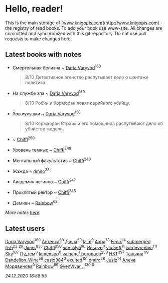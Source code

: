 # Hello, reader!
This is the main storage of [www.knigopis.com](http://www.knigopis.com) - the registry of read books.
To add your book use www-site. All changes are committed and synchronized with this git repository.
Do not use pull requests to make changes here.


## Latest books with notes
* Смертельная белизна ~ [Daria Varyvod](users/829/829893410524253-facebook)<sup>160</sup>
    > 8/10 Детективное агенство распутывает дело о шантаже политика.

* На службе зла ~ [Daria Varyvod](users/829/829893410524253-facebook)<sup>159</sup>
    > 8/10 Робин и Корморан ловят серийного убийцу.

* Зов кукушки ~ [Daria Varyvod](users/829/829893410524253-facebook)<sup>158</sup>
    > 8/10 Кормаоран Страйк и его помощница распутывают дело об убийстве модели.

*  ~ [Chiffi](users/105/105831994080785626680-google)<sup>250</sup>

* Уровень темных ~ [Chiffi](users/105/105831994080785626680-google)<sup>249</sup>

* Ментальный факультатив ~ [Chiffi](users/105/105831994080785626680-google)<sup>248</sup>

* Жажда ~ [dmiro](users/571/5714115-vkontakte)<sup>38</sup>

* Академия легиона ~ [Chiffi](users/105/105831994080785626680-google)<sup>247</sup>

* Проклятый ректор ~ [Chiffi](users/105/105831994080785626680-google)<sup>246</sup>

* Демиан ~ [Rainbow](users/109/109787328219839805802-google)<sup>68</sup>


_More notes [here](latest_books_with_notes.md)._


## Latest users
[Daria Varyvod](users/829/829893410524253-facebook)<sup>160</sup> 
[Антенка](users/118/118158645037334943900-google)<sup>68</sup> 
[Даша](users/334/334696193054530347-mailru)<sup>59</sup> 
[ laim](users/112/112927328138261243447-google)<sup>0</sup> 
[4apa](users/117/117392596378069249667-google)<sup>73</sup> 
[Fenix](users/111/111367585493471720963-google)<sup>14</sup> 
[submerged fish](users/471/471364154-yandex)<sup>22</sup> 
[](users/153/1537586159620888-facebook)<sup>29</sup> 
[Janet](users/108/108113656204404967440-google)<sup>836</sup> 
[Chiffi](users/105/105831994080785626680-google)<sup>250</sup> 
[sab_olya](users/139/139338401-vkontakte)<sup>96</sup> 
[Ильнур](users/878/8787394068538140681-mailru)<sup>0</sup> 
[vitasoft](users/474/47446642-vkontakte)<sup>11</sup> 
[katrinvredina](users/233/2336755-vkontakte)<sup>111</sup> 
[Sky](users/118/118049897850017649660-googleplus)<sup>187</sup> 
[Пу_тем](users/344/3448154788585127-facebook)<sup>8</sup> 
[kimensop](users/424/424652224-vkontakte)<sup>0</sup> 
[valhaha](users/177/177642807-vkontakte)<sup>1</sup> 
[borodach](users/157/15706320-vkontakte)<sup>233</sup> 
[HXT](users/100/100002563462782-facebook)<sup>397</sup> 
[Таньчик](users/209/2096581563762610-facebook)<sup>119</sup> 
[Dandelion_Wine](users/586/58602788-vkontakte)<sup>56</sup> 
[casio384](users/184/184420962-yandex)<sup>0</sup> 
[exulted](users/100/100599204551896265722-google)<sup>151</sup> 
[dmiro](users/571/5714115-vkontakte)<sup>38</sup> 
[Juziz](users/396/396008489-vkontakte)<sup>14</sup> 
[Алена Мордвинова](users/895/8950836871407012829-mailru)<sup>0</sup> 
[Rainbow](users/109/109787328219839805802-google)<sup>69</sup> 
[GvenVivar ..](users/158/158266434925901-facebook)<sup>130</sup> 
[](users/111/111044554398983792388-google)<sup>0</sup> 


_24.12.2020 18:58:55_
